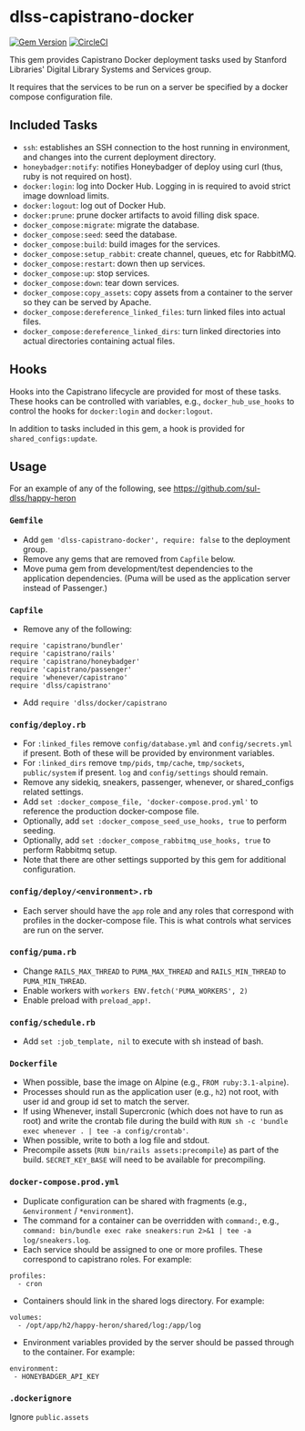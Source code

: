 # dlss-capistrano-docker

[![Gem Version](https://badge.fury.io/rb/dlss-capistrano-docker.svg)](https://badge.fury.io/rb/dlss-capistrano-docker)
[![CircleCI](https://circleci.com/gh/sul-dlss/dlss-capistrano-docker.svg?style=svg)](https://circleci.com/gh/sul-dlss/dlss-capistrano-docker)


This gem provides Capistrano Docker deployment tasks used by Stanford Libraries' Digital Library Systems and Services group.

It requires that the services to be run on a server be specified by a docker compose configuration file.

## Included Tasks
* `ssh`: establishes an SSH connection to the host running in environment, and changes into the current deployment directory.
* `honeybadger:notify`: notifies Honeybadger of deploy using curl (thus, ruby is not required on host).
* `docker:login`: log into Docker Hub. Logging in is required to avoid strict image download limits.
* `docker:logout`: log out of Docker Hub.
* `docker:prune`: prune docker artifacts to avoid filling disk space.
* `docker_compose:migrate`: migrate the database.
* `docker_compose:seed`: seed the database.
* `docker_compose:build`: build images for the services.
* `docker_compose:setup_rabbit`: create channel, queues, etc for RabbitMQ.
* `docker_compose:restart`: down then up services.
* `docker_compose:up`: stop services.
* `docker_compose:down`: tear down services.
* `docker_compose:copy_assets`: copy assets from a container to the server so they can be served by Apache.
* `docker_compose:dereference_linked_files`: turn linked files into actual files.
* `docker_compose:dereference_linked_dirs`: turn linked directories into actual directories containing actual files.

## Hooks
Hooks into the Capistrano lifecycle are provided for most of these tasks. These hooks can be controlled with variables, e.g., `docker_hub_use_hooks` to control the hooks for `docker:login` and `docker:logout`.

In addition to tasks included in this gem, a hook is provided for `shared_configs:update`.

## Usage
For an example of any of the following, see https://github.com/sul-dlss/happy-heron

### `Gemfile`
* Add `gem 'dlss-capistrano-docker', require: false` to the deployment group.
* Remove any gems that are removed from `Capfile` below.
* Move puma gem from development/test dependencies to the application dependencies. (Puma will be used as the application server instead of Passenger.)

### `Capfile`
* Remove any of the following:
```
require 'capistrano/bundler'
require 'capistrano/rails'
require 'capistrano/honeybadger'
require 'capistrano/passenger'
require 'whenever/capistrano'
require 'dlss/capistrano'
```
* Add `require 'dlss/docker/capistrano`

### `config/deploy.rb`
* For `:linked_files` remove `config/database.yml` and `config/secrets.yml` if present. Both of these will be provided by environment variables.
* For `:linked_dirs` remove `tmp/pids`, `tmp/cache`, `tmp/sockets`, `public/system` if present. `log` and `config/settings` should remain.
* Remove any sidekiq, sneakers, passenger, whenever, or shared_configs related settings.
* Add `set :docker_compose_file, 'docker-compose.prod.yml'` to reference the production docker-compose file.
* Optionally, add `set :docker_compose_seed_use_hooks, true` to perform seeding.
* Optionally, add `set :docker_compose_rabbitmq_use_hooks, true` to perform Rabbitmq setup.
* Note that there are other settings supported by this gem for additional configuration.

### `config/deploy/<environment>.rb`
* Each server should have the `app` role and any roles that correspond with profiles in the docker-compose file. This is what controls what services are run on the server.

### `config/puma.rb`
* Change `RAILS_MAX_THREAD` to `PUMA_MAX_THREAD` and `RAILS_MIN_THREAD` to `PUMA_MIN_THREAD`.
* Enable workers with `workers ENV.fetch('PUMA_WORKERS', 2)`
* Enable preload with `preload_app!`.

### `config/schedule.rb`
* Add `set :job_template, nil` to execute with sh instead of bash.

### `Dockerfile`
* When possible, base the image on Alpine (e.g., `FROM ruby:3.1-alpine`).
* Processes should run as the application user (e.g., `h2`) not root, with user id and group id set to match the server.
* If using Whenever, install Supercronic (which does not have to run as root) and write the crontab file during the build with `RUN sh -c 'bundle exec whenever . | tee -a config/crontab'`.
* When possible, write to both a log file and stdout.
* Precompile assets (`RUN bin/rails assets:precompile`) as part of the build. `SECRET_KEY_BASE` will need to be available for precompiling.

### `docker-compose.prod.yml`
* Duplicate configuration can be shared with fragments (e.g., `&environment` / `*environment`).
* The command for a container can be overridden with `command:`, e.g., `command: bin/bundle exec rake sneakers:run 2>&1 | tee -a log/sneakers.log`.
* Each service should be assigned to one or more profiles. These correspond to capistrano roles. For example:
```
profiles:
  - cron
```
* Containers should link in the shared logs directory. For example:
```
volumes:
  - /opt/app/h2/happy-heron/shared/log:/app/log
```
* Environment variables provided by the server should be passed through to the container. For example:
```
environment:
 - HONEYBADGER_API_KEY
```

### `.dockerignore`
Ignore `public.assets`
